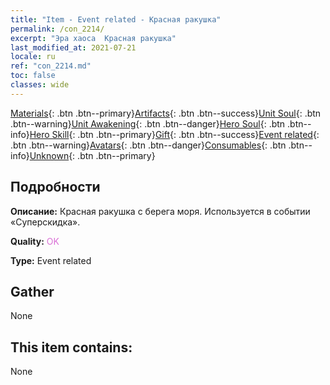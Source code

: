 ```yaml
---
title: "Item - Event related - Красная ракушка"
permalink: /con_2214/
excerpt: "Эра хаоса  Красная ракушка"
last_modified_at: 2021-07-21
locale: ru
ref: "con_2214.md"
toc: false
classes: wide
---
```

 [Materials](/ItemsRU/){: .btn .btn--primary}[Artifacts](/ItemsRU/Artifacts/){: .btn .btn--success}[Unit Soul](/ItemsRU/UnitSoul/){: .btn .btn--warning}[Unit Awakening](/ItemsRU/UnitAwakening/){: .btn .btn--danger}[Hero Soul](/ItemsRU/HeroSoul/){: .btn .btn--info}[Hero Skill](/ItemsRU/HeroSkill/){: .btn .btn--primary}[Gift](/ItemsRU/Gift/){: .btn .btn--success}[Event related](/ItemsRU/Events/){: .btn .btn--warning}[Avatars](/ItemsRU/Avatars/){: .btn .btn--danger}[Consumables](/ItemsRU/Consumables/){: .btn .btn--info}[Unknown](/ItemsRU/Unknown/){: .btn .btn--primary}

## Подробности
 **Описание:** Красная ракушка с берега моря. Используется в событии «Суперскидка».

 **Quality:** <span style="color: #DA70D6">OK</span>

 **Type:** Event related

## Gather

  None

## This item contains:

  None

